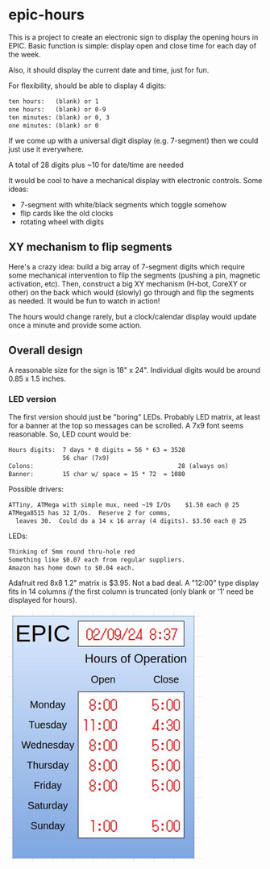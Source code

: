 # epic-hours

This is a project to create an electronic sign to display the opening
hours in EPIC.  Basic function is simple:  display open and close time
for each day of the week.

Also, it should display the current date and time, just for fun.

For flexibility, should be able to display 4 digits:

    ten hours:   (blank) or 1
    one hours:   (blank) or 0-9
    ten minutes: (blank) or 0, 3
    one minutes: (blank) or 0

If we come up with a universal digit display (e.g. 7-segment) then
we could just use it everywhere.

A total of 28 digits plus ~10 for date/time are needed

It would be cool to have a mechanical display with electronic
controls.  Some ideas:

* 7-segment with white/black segments which toggle somehow
* flip cards like the old clocks
* rotating wheel with digits

## XY mechanism to flip segments

Here's a crazy idea:  build a big array of 7-segment digits which
require some mechanical intervention to flip the segments (pushing a
pin, magnetic activation, etc).  Then, construct a big XY mechanism
(H-bot, CoreXY or other) on the back which would (slowly) go through
and flip the segments as needed.  It would be fun to watch in action!

The hours would change rarely, but a clock/calendar display would
update once a minute and provide some action.

## Overall design

A reasonable size for the sign is 18" x 24".  Individual digits would
be around 0.85 x 1.5 inches.

### LED version

The first version should just be "boring" LEDs.  Probably LED matrix,
at least for a banner at the top so messages can be scrolled.
A 7x9 font seems reasonable.   So, LED count would be:

    Hours digits:  7 days * 8 digits = 56 * 63 = 3528
                   56 char (7x9)
	Colons:                                        28 (always on)
	Banner:        15 char w/ space = 15 * 72  = 1080
	
Possible drivers:

    ATTiny, ATMega with simple mux, need ~19 I/Os    $1.50 each @ 25
    ATMega8515 has 32 I/Os.  Reserve 2 for comms,
  	  leaves 30.  Could do a 14 x 16 array (4 digits). $3.50 each @ 25

LEDs:

    Thinking of 5mm round thru-hole red
    Something like $0.07 each from regular suppliers.
	Amazon has home down to $0.04 each.

Adafruit red 8x8 1.2" matrix is $3.95.  Not a bad deal.
A "12:00" type display fits in 14 columns _if_ the first
column is truncated (only blank or '1' need be displayed for hours).


![Preview pixture](Sketches/preview.jpg)

